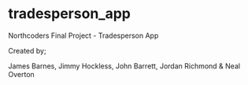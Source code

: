 # tradesperson_app

Northcoders Final Project - Tradesperson App

Created by;

James Barnes,
Jimmy Hockless,
John Barrett,
Jordan Richmond &
Neal Overton
